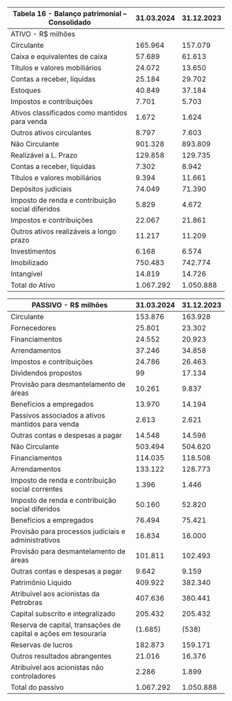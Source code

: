 |Tabela 16 - Balanço patrimonial – Consolidado|31.03.2024|31.12.2023|
|---|---|---|
|ATIVO - R$ milhões| | |
|Circulante|165.964|157.079|
|Caixa e equivalentes de caixa|57.689|61.613|
|Títulos e valores mobiliários|24.072|13.650|
|Contas a receber, líquidas|25.184|29.702|
|Estoques|40.849|37.184|
|Impostos e contribuições|7.701|5.703|
|Ativos classificados como mantidos para venda|1.672|1.624|
|Outros ativos circulantes|8.797|7.603|
|Não Circulante|901.328|893.809|
|Realizável a L. Prazo|129.858|129.735|
|Contas a receber, líquidas|7.302|8.942|
|Títulos e valores mobiliários|9.394|11.661|
|Depósitos judiciais|74.049|71.390|
|Imposto de renda e contribuição social diferidos|5.829|4.672|
|Impostos e contribuições|22.067|21.861|
|Outros ativos realizáveis a longo prazo|11.217|11.209|
|Investimentos|6.168|6.574|
|Imobilizado|750.483|742.774|
|Intangível|14.819|14.726|
|Total do Ativo|1.067.292|1.050.888|

|PASSIVO - R$ milhões|31.03.2024|31.12.2023|
|---|---|---|
|Circulante|153.876|163.928|
|Fornecedores|25.801|23.302|
|Financiamentos|24.552|20.923|
|Arrendamentos|37.246|34.858|
|Impostos e contribuições|24.786|26.463|
|Dividendos propostos|99|17.134|
|Provisão para desmantelamento de áreas|10.261|9.837|
|Benefícios a empregados|13.970|14.194|
|Passivos associados a ativos mantidos para venda|2.613|2.621|
|Outras contas e despesas a pagar|14.548|14.596|
|Não Circulante|503.494|504.620|
|Financiamentos|114.035|118.508|
|Arrendamentos|133.122|128.773|
|Imposto de renda e contribuição social correntes|1.396|1.446|
|Imposto de renda e contribuição social diferidos|50.160|52.820|
|Benefícios a empregados|76.494|75.421|
|Provisão para processos judiciais e administrativos|16.834|16.000|
|Provisão para desmantelamento de áreas|101.811|102.493|
|Outras contas e despesas a pagar|9.642|9.159|
|Patrimônio Líquido|409.922|382.340|
|Atribuível aos acionistas da Petrobras|407.636|380.441|
|Capital subscrito e integralizado|205.432|205.432|
|Reserva de capital, transações de capital e ações em tesouraria|(1.685)|(538)|
|Reservas de lucros|182.873|159.171|
|Outros resultados abrangentes|21.016|16.376|
|Atribuível aos acionistas não controladores|2.286|1.899|
|Total do passivo|1.067.292|1.050.888|